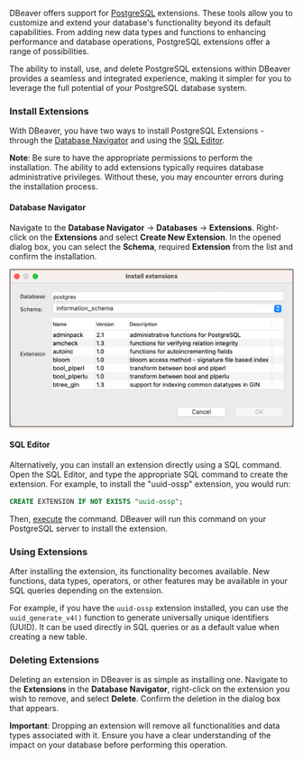 DBeaver offers support for [PostgreSQL](PostgreSQL) extensions. These tools allow you to customize
and extend your database's functionality beyond its default capabilities. From adding new data types and functions to
enhancing performance and database operations, PostgreSQL extensions offer a range of possibilities.

The ability to install, use, and delete PostgreSQL extensions within DBeaver provides a seamless and integrated
experience, making it simpler for you to leverage the full potential of your PostgreSQL database system.

### Install Extensions
With DBeaver, you have two ways to install PostgreSQL Extensions - through the [Database Navigator](Database-Navigator)
and using the [SQL Editor](SQL-Editor).

**Note**: Be sure to have the appropriate permissions to perform the installation. The ability to add extensions
typically requires database administrative privileges. Without these, you may encounter errors during the installation
process.

#### Database Navigator

Navigate to the **Database Navigator** -> **Databases** -> **Extensions**. Right-click on the **Extensions** and select
**Create New Extension**. In the opened dialog box, you can select the **Schema**, required **Extension** from the list and 
confirm the installation.


![](images/database/postgresql/postgre-extensions-installation.png)

#### SQL Editor

Alternatively, you can install an extension directly using a SQL command. Open the SQL Editor, and type the appropriate
SQL command to create the extension. For example, to install the "uuid-ossp" extension, you would run:

```sql
CREATE EXTENSION IF NOT EXISTS "uuid-ossp";
```

Then, [execute](SQL-Execution) the command. DBeaver will run this command on your PostgreSQL server to install the extension.


### Using Extensions

After installing the extension, its functionality becomes available. New functions, data types, operators, or other
features may be available in your SQL queries depending on the extension.

For example, if you have the `uuid-ossp` extension installed, you can use the `uuid_generate_v4()` function to generate
universally unique identifiers (UUID). It can be used directly in SQL queries or as a default value when creating a new
table.

### Deleting Extensions

Deleting an extension in DBeaver is as simple as installing one. Navigate to the **Extensions** in the **Database Navigator**,
right-click on the extension you wish to remove, and select **Delete**. Confirm the deletion in the dialog box
that appears.

**Important**: Dropping an extension will remove all functionalities and data types associated with it. Ensure you have a
clear understanding of the impact on your database before performing this operation.